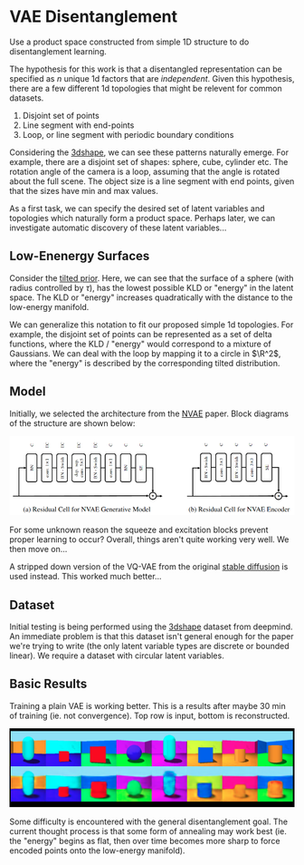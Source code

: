 # VAE Disentanglement
Use a product space constructed from simple 1D structure to do disentanglement learning. 

The hypothesis for this work is that a disentangled representation can be specified as $n$ unique 1d factors that are *independent*. Given this hypothesis, there are a few different 1d topologies that might be relevent for common datasets.

1. Disjoint set of points
2. Line segment with end-points
3. Loop, or line segment with periodic boundary conditions

Considering the [3dshape](https://github.com/deepmind/3d-shapes), we can see these patterns naturally emerge. For example, there are a disjoint set of shapes: sphere, cube, cylinder etc. The rotation angle of the camera is a loop, assuming that the angle is rotated about the full scene. The object size is a line segment with end points, given that the sizes have min and max values.

As a first task, we can specify the desired set of latent variables and topologies which naturally form a product space. Perhaps later, we can investigate automatic discovery of these latent variables...

## Low-Enenergy Surfaces
Consider the [tilted prior](https://openreview.net/forum?id=YlGsTZODyjz). Here, we can see that the surface of a sphere (with radius controlled by $\tau$), has the lowest possible KLD or "energy" in the latent space. The KLD or "energy" increases quadratically with the distance to the low-energy manifold.

We can generalize this notation to fit our proposed simple 1d topologies. For example, the disjoint set of points can be represented as a set of delta functions, where the KLD / "energy" would correspond to a mixture of Gaussians. We can deal with the loop by mapping it to a circle in $\R^2$, where the "energy" is described by the corresponding tilted distribution.


## Model
Initially, we selected the architecture from the [NVAE](https://arxiv.org/abs/2007.03898) paper. Block diagrams of the structure are shown below:  

<p align="center">
<img src="imgs/nvae.png" width=700>
</p>

For some unknown reason the squeeze and excitation blocks prevent proper learning to occur? Overall, things aren't quite working very well. We then move on...

A stripped down version of the VQ-VAE from the original [stable diffusion](https://github.com/CompVis/stable-diffusion) is used instead. This worked much better...

## Dataset
Initial testing is being performed using the [3dshape](https://github.com/deepmind/3d-shapes) dataset from deepmind. An immediate problem is that this dataset isn't general enough for the paper we're trying to write (the only latent variable types are discrete or bounded linear). We require a dataset with circular latent variables. 

## Basic Results
Training a plain VAE is working better. This is a results after maybe 30 min of training (ie. not convergence). Top row is input, bottom is reconstructed.

<p align="center">
<img src="imgs/3dshapes.png" width=700>
</p>

Some difficulty is encountered with the general disentanglement goal. The current thought process is that some form of annealing may work best (ie. the "energy" begins as flat, then over time becomes more sharp to force encoded points onto the low-energy manifold).